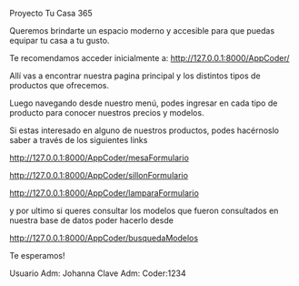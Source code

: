 Proyecto Tu Casa 365

Queremos brindarte un espacio moderno y accesible para que puedas equipar tu casa a tu gusto.

Te recomendamos acceder inicialmente a: http://127.0.0.1:8000/AppCoder/

Allí vas a encontrar nuestra pagina principal y los distintos tipos de productos que ofrecemos.

Luego navegando desde nuestro menú, podes ingresar en cada tipo de producto para conocer nuestros precios y modelos.

Si estas interesado en alguno de nuestros productos, podes hacérnoslo saber a través de los siguientes links

http://127.0.0.1:8000/AppCoder/mesaFormulario

http://127.0.0.1:8000/AppCoder/sillonFormulario

http://127.0.0.1:8000/AppCoder/lamparaFormulario

y por ultimo si queres consultar los modelos que fueron consultados en nuestra base de datos poder hacerlo desde

http://127.0.0.1:8000/AppCoder/busquedaModelos

Te esperamos!

Usuario Adm: Johanna
Clave Adm: Coder:1234
